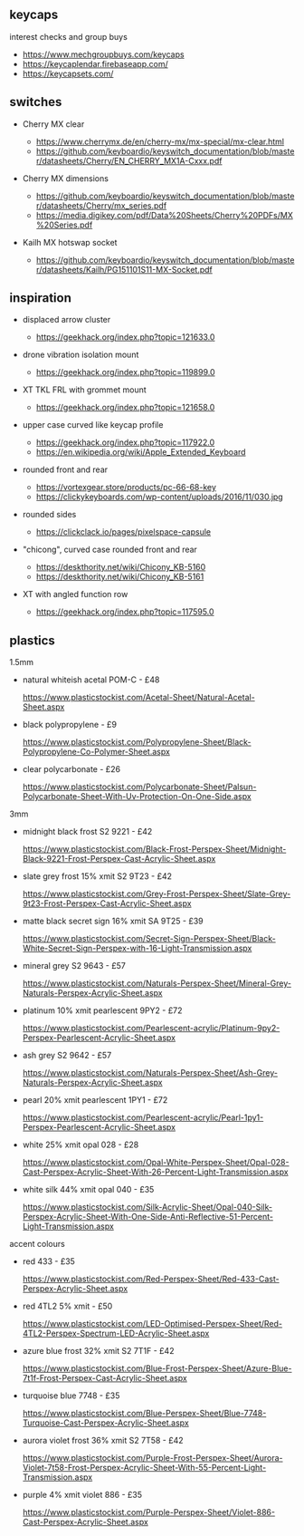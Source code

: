 keycaps
-------

interest checks and group buys

  * https://www.mechgroupbuys.com/keycaps
  * https://keycaplendar.firebaseapp.com/
  * https://keycapsets.com/


switches
--------

  * Cherry MX clear
      * https://www.cherrymx.de/en/cherry-mx/mx-special/mx-clear.html
      * https://github.com/keyboardio/keyswitch_documentation/blob/master/datasheets/Cherry/EN_CHERRY_MX1A-Cxxx.pdf

  * Cherry MX dimensions
      * https://github.com/keyboardio/keyswitch_documentation/blob/master/datasheets/Cherry/mx_series.pdf
      * https://media.digikey.com/pdf/Data%20Sheets/Cherry%20PDFs/MX%20Series.pdf

  * Kailh MX hotswap socket
      * https://github.com/keyboardio/keyswitch_documentation/blob/master/datasheets/Kailh/PG151101S11-MX-Socket.pdf


inspiration
-----------

  * displaced arrow cluster
      - https://geekhack.org/index.php?topic=121633.0

  * drone vibration isolation mount
      - https://geekhack.org/index.php?topic=119899.0

  * XT TKL FRL with grommet mount
      - https://geekhack.org/index.php?topic=121658.0

  * upper case curved like keycap profile
      - https://geekhack.org/index.php?topic=117922.0
      - https://en.wikipedia.org/wiki/Apple_Extended_Keyboard

  * rounded front and rear
      - https://vortexgear.store/products/pc-66-68-key
      - https://clickykeyboards.com/wp-content/uploads/2016/11/030.jpg

  * rounded sides
      - https://clickclack.io/pages/pixelspace-capsule

  * "chicong", curved case rounded front and rear
      - https://deskthority.net/wiki/Chicony_KB-5160
      - https://deskthority.net/wiki/Chicony_KB-5161

  * XT with angled function row

      - https://geekhack.org/index.php?topic=117595.0


plastics
--------

1.5mm

  * natural whiteish acetal POM-C - £48

    https://www.plasticstockist.com/Acetal-Sheet/Natural-Acetal-Sheet.aspx

  * black polypropylene - £9

    https://www.plasticstockist.com/Polypropylene-Sheet/Black-Polypropylene-Co-Polymer-Sheet.aspx

  * clear polycarbonate - £26

    https://www.plasticstockist.com/Polycarbonate-Sheet/Palsun-Polycarbonate-Sheet-With-Uv-Protection-On-One-Side.aspx

3mm

  * midnight black frost S2 9221 - £42

    https://www.plasticstockist.com/Black-Frost-Perspex-Sheet/Midnight-Black-9221-Frost-Perspex-Cast-Acrylic-Sheet.aspx

  * slate grey frost 15% xmit S2 9T23 - £42

    https://www.plasticstockist.com/Grey-Frost-Perspex-Sheet/Slate-Grey-9t23-Frost-Perspex-Cast-Acrylic-Sheet.aspx

  * matte black secret sign 16% xmit SA 9T25 - £39

    https://www.plasticstockist.com/Secret-Sign-Perspex-Sheet/Black-White-Secret-Sign-Perspex-with-16-Light-Transmission.aspx

  * mineral grey S2 9643 - £57

    https://www.plasticstockist.com/Naturals-Perspex-Sheet/Mineral-Grey-Naturals-Perspex-Acrylic-Sheet.aspx

  * platinum 10% xmit pearlescent 9PY2 - £72

    https://www.plasticstockist.com/Pearlescent-acrylic/Platinum-9py2-Perspex-Pearlescent-Acrylic-Sheet.aspx

  * ash grey S2 9642 - £57

    https://www.plasticstockist.com/Naturals-Perspex-Sheet/Ash-Grey-Naturals-Perspex-Acrylic-Sheet.aspx

  * pearl 20% xmit pearlescent 1PY1 - £72

    https://www.plasticstockist.com/Pearlescent-acrylic/Pearl-1py1-Perspex-Pearlescent-Acrylic-Sheet.aspx

  * white 25% xmit opal 028 - £28

    https://www.plasticstockist.com/Opal-White-Perspex-Sheet/Opal-028-Cast-Perspex-Acrylic-Sheet-With-26-Percent-Light-Transmission.aspx

  * white silk 44% xmit opal 040 - £35

    https://www.plasticstockist.com/Silk-Acrylic-Sheet/Opal-040-Silk-Perspex-Acrylic-Sheet-With-One-Side-Anti-Reflective-51-Percent-Light-Transmission.aspx

accent colours

  * red 433 - £35

    https://www.plasticstockist.com/Red-Perspex-Sheet/Red-433-Cast-Perspex-Acrylic-Sheet.aspx

  * red 4TL2 5% xmit - £50

    https://www.plasticstockist.com/LED-Optimised-Perspex-Sheet/Red-4TL2-Perspex-Spectrum-LED-Acrylic-Sheet.aspx

  * azure blue frost 32% xmit S2 7T1F - £42

    https://www.plasticstockist.com/Blue-Frost-Perspex-Sheet/Azure-Blue-7t1f-Frost-Perspex-Cast-Acrylic-Sheet.aspx

  * turquoise blue 7748 - £35

    https://www.plasticstockist.com/Blue-Perspex-Sheet/Blue-7748-Turquoise-Cast-Perspex-Acrylic-Sheet.aspx

  * aurora violet frost 36% xmit S2 7T58 - £42

    https://www.plasticstockist.com/Purple-Frost-Perspex-Sheet/Aurora-Violet-7t58-Frost-Perspex-Acrylic-Sheet-With-55-Percent-Light-Transmission.aspx

  * purple 4% xmit violet 886 - £35

    https://www.plasticstockist.com/Purple-Perspex-Sheet/Violet-886-Cast-Perspex-Acrylic-Sheet.aspx
